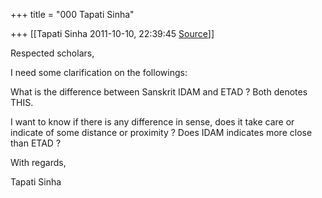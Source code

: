 +++
title = "000 Tapati Sinha"

+++
[[Tapati Sinha	2011-10-10, 22:39:45 [Source](https://groups.google.com/g/bvparishat/c/OWaA_uo1z7g)]]



Respected scholars,

  

I need some clarification on the followings:

What is the difference between Sanskrit IDAM and ETAD ? Both denotes THIS.

  

I want to know if there is any difference in sense, does it take care or indicate of some distance or proximity ? Does IDAM indicates more close than ETAD ?

  

With regards,

Tapati Sinha

